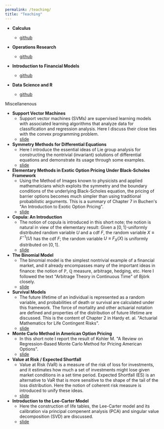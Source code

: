 ```yaml
---
permalink: /teaching/
title: "Teaching"
---
```


- **Calculus**
  - [github](https://github.com/chang-ye-tu/calc)

- **Operations Research**
  - [github](https://github.com/chang-ye-tu/or)

- **Introduction to Financial Models**
  - [github](https://github.com/chang-ye-tu/fin)

- **Data Science and R**
  - [github](https://github.com/chang-ye-tu/r)

Miscellanenous

- **Support Vector Machines**
  - Support vector machines (SVMs) are supervised learning models with associated learning algorithms that analyze data for classification and regression analysis. Here I discuss their close ties with the convex programming problem.
  - [slide](/files/pdf/teaching/svm.pdf)
- **Symmetry Methods for Differential Equations**
  - Here I introduce the essential ideas of Lie group analysis for constructing the nontrivial (invariant) solutions of differential equations and demonstrate its usage through some examples.
  - [slide](/files/pdf/teaching/lie.pdf)
- **Elementary Methods in Exotic Option Pricing Under Black-Scholes Framework**
  - Using the Method of Images known to physicists and applied mathematicians which exploits the symmetry and the boundary conditions of the underlying Black-Scholes equation, the pricing of barrier options becomes much simpler than using traditional probabilistic arguments. This is a summary of Chapter 7 in Buchen's "An Introduction to Exotic Option Pricing". 
  - [slide](/files/pdf/teaching/buchen.pdf)
- **Copula: An Introduction**
  - The notion of copula is introduced in this short note; the notion is natural in view of the elementary result: Given a $[0,1]$-uniformly distributed random variable $U$ and a cdf $F$, the random variable $X\equiv F^{-1}(U)$ has the cdf $F$; the random variable $U\equiv F_X(X)$ is uniformly distributed on $[0, 1]$.
  - [slide](/files/pdf/teaching/copula.pdf)
- **The Binomial Model**
  - The binomial model is the simplest nontrivial example of a financial market, and it already encompasses many of the important ideas in finance: the notion of $\mathbb{P}$, $\mathbb{Q}$ measure, arbitrage, hedging, etc. Here I followed the text "Arbitrage Theory in Continuous Time" of Björk closely. 
  - [slide](/files/pdf/teaching/binomial.pdf)
- **Survival Models** 
  - The future lifetime of an individual is represented as a random variable, and probabilities of death or survival are calculated under this framework. The force of mortality and other actuarial notation are defined and properties of the distribution of future lifetime are discussed. This is the content of Chapter 2 in Hardy et. al. "Actuarial Mathematics for Life Contingent Risks".
  - [slide](/files/pdf/teaching/hardy_ch2.pdf)
- **Monte Carlo Method in American Option Pricing**
  - In this short note I report the result of Kohler M. "A Review on Regression-Based Monte Carlo Method for Pricing American Options".  
  - [slide](/files/pdf/teaching/american_regression.pdf)
- **Value at Risk / Expected Shortfall**
  - Value at Risk (VaR) is a measure of the risk of loss for investments, and it estimates how much a set of investments might lose given market conditions in a set time period. Expected Shortfall (ES) is an alternative to VaR that is more sensitive to the shape of the tail of the loss distribution. Here the notion of coherent risk measure is introduced to unify these ideas. 
  - [slide](/files/pdf/teaching/var.pdf)
- **Introduction to the Lee-Carter Model** 
  - Here the construction of life tables, the Lee-Carter model and its calibration via principal compenent analysis (PCA) and singular value decomposition (SVD) are discussed. 
  - [slide](/files/pdf/teaching/lee_carter.pdf)
